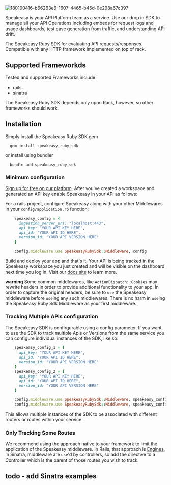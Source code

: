 
![180100416-b66263e6-1607-4465-b45d-0e298a67c397](https://user-images.githubusercontent.com/68016351/181640742-31ab234a-3b39-432e-b899-21037596b360.png)

Speakeasy is your API Platform team as a service. Use our drop in SDK to manage all your API Operations including embeds for request logs and usage dashboards, test case generation from traffic, and understanding API drift.

The Speakeasy Ruby SDK for evaluating API requests/responses. Compatible with any HTTP framework implemented on top of rack.

## Supported Frameworkds

Tested and supported Frameworks include:

* rails
* sinatra

The Speakeasy Ruby SDK depends only upon Rack, however, so other frameworks should work.

## Installation

Simply install the Speakeasy Ruby SDK gem

```
  gem install speakeasy_ruby_sdk
```

or install using bundler

```
  bundle add speakeasy_ruby_sdk
```

### Minimum configuration

[Sign up for free on our platform](https://www.speakeasyapi.dev/). After you've created a workspace and generated an API key enable Speakeasy in your API as follows:

For a rails project, configure Speakeasy along with your other Middlewares in your `config/application.rb` function:

```ruby
    speakeasy_config = {
      ingestion_server_url: "localhost:443",
      api_key: "YOUR API KEY HERE",
      api_id: "YOUR API ID HERE",
      version_id: "YOUR API VERSION HERE"
    }

    config.middleware.use SpeakeasyRubySdk::Middleware, config
```

Build and deploy your app and that's it. Your API is being tracked in the Speakeasy workspace you just created
and will be visible on the dashboard next time you log in. Visit our [docs site](https://docs.speakeasyapi.dev/) to
learn more.

**warning** Some common middlewares, like `ActionDispatch::Cookies` may rewrite headers in order to provide additional functionality to your app.  In order to capture the original headers, be sure to `use` the Speakeasy middleware before `use`ing any such middlewares.  There is no harm in `use`ing the Speakeasy Ruby Sdk Middleware as your first middleware.

### Tracking Multiple APIs configuration

The Speakeasy SDK is confirgurable using a config parameter. If you want to use the SDK to track multiple Apis or Versions from the same service you can configure individual instances of the SDK, like so:

```ruby
    speakeasy_config_1 = {
      api_key: "YOUR API KEY HERE",
      api_id: "YOUR API ID HERE",
      version_id: "YOUR API VERSION HERE"
    }
    speakeasy_config_2 = {
      api_key: "YOUR API KEY HERE",
      api_id: "YOUR API ID HERE",
      version_id: "YOUR API VERSION HERE"
    }

    config.middleware.use SpeakeasyRubySdk::Middleware, speakeasy_config_1
    config.middleware.use SpeakeasyRubySdk::Middleware, speakeasy_config_2
```

This allows multiple instances of the SDK to be associated with different routers or routes within your service.

### Only Tracking Some Routes

We recommend using the approach native to your framework to limit the application of the Speakeasy middleware.  In Rails, that approach is [Engines](https://guides.rubyonrails.org/engines.html), in Sinatra, middleware are `use`'d by controllers, so add the directive to a Controller which is the parent of those routes you wish to track.

## todo - add Sinatra examples